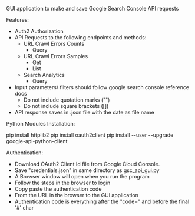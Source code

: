 GUI application to make and save Google Search Console API requests

Features:

- Auth2 Authorization
- API Requests to the following endpoints and methods:
	- URL Crawl Errors Counts
		- Query
	- URL Crawl Errors Samples
		- Get
		- List
	- Search Analytics
		- Query
- Input parameters/ filters should follow google search console reference docs
	- Do not include quotation marks ("")
	- Do not include square brackets ([])
- API response saves in .json file with the date as file name

Python Modules Installation:

pip install httplib2
pip install oauth2client
pip install --user --upgrade google-api-python-client

Authentication:

- Download OAuth2 Client Id file from Google Cloud Console.
- Save "credentials.json" in same directory as gsc_api_gui.py
- A Browser window will open when you run the program
- Follow the steps in the browser to login
- Copy paste the authentication code
- From the URL in the browser to the GUI application
- Authentication code is everything after the "code=" and before the final '#' char

